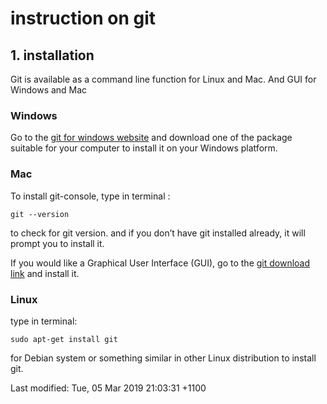 # instruction on git
## 1. installation
Git is available as a command line function for Linux and Mac. And GUI for Windows and Mac

### Windows
Go to the [git for windows website](https://git-scm.com/download/win) and download one of the package suitable for your computer to install it on your Windows platform.

### Mac
To install git-console, type in terminal :

`git --version`

to check for git version. and if you don’t have git installed already, it will prompt you to install it.

If you would like a Graphical User Interface (GUI), go to the [git download link](https://git-scm.com/download/mac) and install it.

### Linux
type in terminal:

`sudo apt-get install git`

for Debian system or something similar in other Linux distribution to install git.

Last modified: Tue, 05 Mar 2019 21:03:31 +1100
